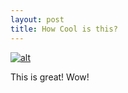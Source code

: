 ```yaml
---
layout: post
title: How Cool is this?
---
```


[![alt](https://www.thecodingspace.com/uploads/6/0/5/0/60503695/screen-shot-2019-07-30-at-9-59-00-am_orig.png)](https://www.thecodingspace.com/blog)

This is great! Wow!
